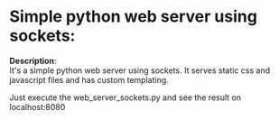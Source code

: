 
# Simple python web server using sockets: 

**Description**:  
It's a simple python web server using sockets. It serves static css and javascript files and has custom templating.

Just execute the web_server_sockets.py and see the result on localhost:8080
